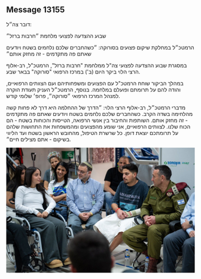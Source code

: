 ## Message 13155

דובר צה״ל: 

שבוע ההצדעה לפצועי מלחמת ״חרבות ברזל״

הרמטכ״ל במחלקת שיקום פצועים בסורוקה: ״כשהחברים שלכם נלחמים בשטח ויודעים שאתם פה מתקדמים - זה מחזק אותם״

במסגרת שבוע ההצדעה לפצועי צה"ל ממלחמת "חרבות ברזל", הרמטכ"ל, רב-אלוף הרצי הלוי ביקר היום (ב') במרכז הרפואי "סורוקה" בבאר שבע. 

במהלך הביקור שוחח הרמטכ"ל עם הפצועים ומשפחותיהם ועם הצוותים הרפואיים, והודה להם על תרומתם ופועלם במלחמה. 
בנוסף, הרמטכ״ל העניק תעודת הוקרה למנהל המרכז הרפואי ״סורוקה״, פרופ׳ שלומי קודש. 

מדברי הרמטכ״ל, רב-אלוף הרצי הלוי: ״הדרך של ההחלמה היא דרך לא פחות קשה מהלחימה בשדה הקרב. כשהחברים שלכם נלחמים בשטח ויודעים שאתם פה מתקדמים - זה מחזק אותם. השותפות והחיבור בין אנשי הרפואה, הטייסות והכוחות בשטח - הם הכוח שלנו. לצוותים הרפואיים, אני שומע מהפצועים ומהמשפחות את התחושות שלהם על תרומתכם יוצאת דופן. כל שרשרת הטיפול, מהחובש הראשון בשטח ועד הליווי בשיקום - אתם מצילים חיים״.

![Photo](13155/13155_photo.jpg)

